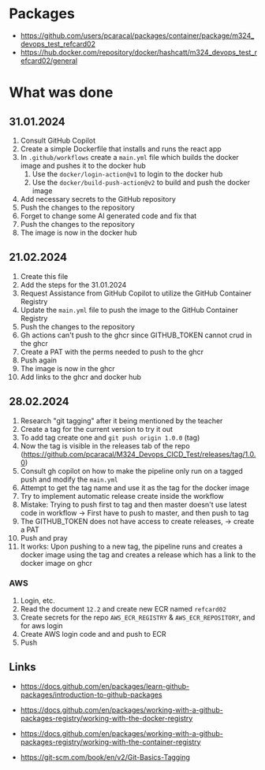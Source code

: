 # Packages

- https://github.com/users/pcaracal/packages/container/package/m324_devops_test_refcard02
- https://hub.docker.com/repository/docker/hashcatt/m324_devops_test_refcard02/general

# What was done

## 31.01.2024

1. Consult GitHub Copilot
2. Create a simple Dockerfile that installs and runs the react app
3. In `.github/workflows` create a `main.yml` file which builds the docker image and pushes it to the docker hub
    1. Use the `docker/login-action@v1` to login to the docker hub
    2. Use the `docker/build-push-action@v2` to build and push the docker image
4. Add necessary secrets to the GitHub repository
5. Push the changes to the repository
6. Forget to change some AI generated code and fix that
7. Push the changes to the repository
8. The image is now in the docker hub

## 21.02.2024

1. Create this file
2. Add the steps for the 31.01.2024
3. Request Assistance from GitHub Copilot to utilize the GitHub Container Registry
4. Update the `main.yml` file to push the image to the GitHub Container Registry
5. Push the changes to the repository
6. Gh actions can't push to the ghcr since GITHUB_TOKEN cannot crud in the ghcr
7. Create a PAT with the perms needed to push to the ghcr
8. Push again
9. The image is now in the ghcr
10. Add links to the ghcr and docker hub

## 28.02.2024

1. Research "git tagging" after it being mentioned by the teacher
2. Create a tag for the current version to try it out
3. To add tag create one and `git push origin 1.0.0` (tag)
4. Now the tag is visible in the releases tab of the
   repo (https://github.com/pcaracal/M324_Devops_CICD_Test/releases/tag/1.0.0)
5. Consult gh copilot on how to make the pipeline only run on a tagged push and modify the `main.yml`
6. Attempt to get the tag name and use it as the tag for the docker image
7. Try to implement automatic release create inside the workflow
8. Mistake: Trying to push first to tag and then master doesn't use latest code in workflow -> First have to push to
   master, and then push to tag
9. The GITHUB_TOKEN does not have access to create releases, -> create a PAT
10. Push and pray
11. It works: Upon pushing to a new tag, the pipeline runs and creates a docker image using the tag and creates a
    release which has a link to the docker image on ghcr

### AWS

1. Login, etc.
2. Read the document `12.2` and create new ECR named `refcard02`
3. Create secrets for the repo `AWS_ECR_REGISTRY` & `AWS_ECR_REPOSITORY`, and for aws login
4. Create AWS login code and and push to ECR
5. Push

## Links

- https://docs.github.com/en/packages/learn-github-packages/introduction-to-github-packages
- https://docs.github.com/en/packages/working-with-a-github-packages-registry/working-with-the-docker-registry
- https://docs.github.com/en/packages/working-with-a-github-packages-registry/working-with-the-container-registry

- https://git-scm.com/book/en/v2/Git-Basics-Tagging
